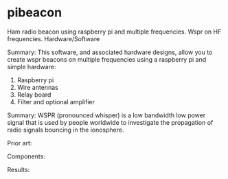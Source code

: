 # pibeacon
Ham radio beacon using raspberry pi and multiple frequencies. Wspr on HF frequencies. Hardware/Software

Summary:
This software, and associated hardware designs, allow you to create wspr beacons on multiple frequencies using a raspberry pi and simple hardware:
1. Raspberry pi
2. Wire antennas
3. Relay board
4. Filter and optional amplifier

Summary:
WSPR (pronounced whisper) is a low bandwidth low power signal that is used by people worldwide to investigate the propagation of radio signals bouncing in the ionosphere.

Prior art:

Components:

Results:
